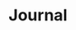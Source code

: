 ---
layout: list
type: category
title: Journal
slug: journal
sidebar: true
order: 4
description: >
  Journals
---